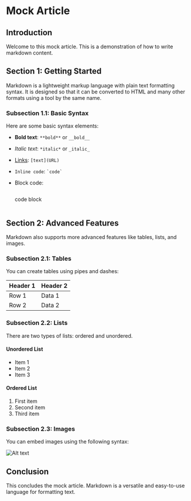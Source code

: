 # Mock Article

## Introduction

Welcome to this mock article. This is a demonstration of how to write markdown content.

## Section 1: Getting Started

Markdown is a lightweight markup language with plain text formatting syntax. It is designed so that it can be converted to HTML and many other formats using a tool by the same name.

### Subsection 1.1: Basic Syntax

Here are some basic syntax elements:

- **Bold text**: `**bold**` or `__bold__`
- _Italic text_: `*italic*` or `_italic_`
- [Links](https://www.example.com): `[text](URL)`
- `Inline code`: `` `code` ``
- Block code:

  ```markdown

  ```

  code block

  ```

  ```

## Section 2: Advanced Features

Markdown also supports more advanced features like tables, lists, and images.

### Subsection 2.1: Tables

You can create tables using pipes and dashes:

| Header 1 | Header 2 |
| -------- | -------- |
| Row 1    | Data 1   |
| Row 2    | Data 2   |

### Subsection 2.2: Lists

There are two types of lists: ordered and unordered.

#### Unordered List

- Item 1
- Item 2
- Item 3

#### Ordered List

1. First item
2. Second item
3. Third item

### Subsection 2.3: Images

You can embed images using the following syntax:

![Alt text](https://www.example.com/image.jpg)

## Conclusion

This concludes the mock article. Markdown is a versatile and easy-to-use language for formatting text.

